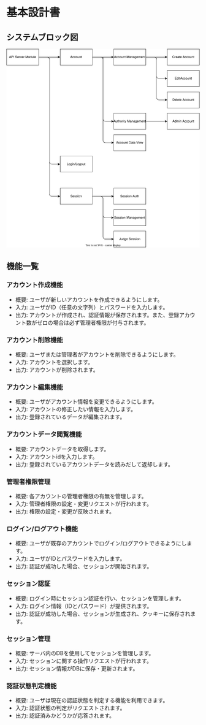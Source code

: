 # 基本設計書

## システムブロック図
<img src="システムブロック図.drawio.svg"/>

## 機能一覧

### アカウント作成機能

- 概要: ユーザが新しいアカウントを作成できるようにします。
- 入力: ユーザがID（任意の文字列）とパスワードを入力します。
- 出力: アカウントが作成され、認証情報が保存されます。また、登録アカウント数がゼロの場合は必ず管理者権限が付与されます。

### アカウント削除機能

- 概要: ユーザまたは管理者がアカウントを削除できるようにします。
- 入力: アカウントを選択します。
- 出力: アカウントが削除されます。

### アカウント編集機能

- 概要: ユーザがアカウント情報を変更できるようにします。
- 入力: アカウントの修正したい情報を入力します。
- 出力: 登録されているデータが編集されます。

### アカウントデータ閲覧機能

- 概要: アカウントデータを取得します。
- 入力: アカウントidを入力します。
- 出力: 登録されているアカウントデータを読みだして返却します。

### 管理者権限管理

- 概要: 各アカウントの管理者権限の有無を管理します。
- 入力: 管理者権限の設定・変更リクエストが行われます。
- 出力: 権限の設定・変更が反映されます。

### ログイン/ログアウト機能

- 概要: ユーザが既存のアカウントでログイン/ログアウトできるようにします。
- 入力: ユーザがIDとパスワードを入力します。
- 出力: 認証が成功した場合、セッションが開始されます。

### セッション認証

- 概要: ログイン時にセッション認証を行い、セッションを管理します。
- 入力: ログイン情報（IDとパスワード）が提供されます。
- 出力: 認証が成功した場合、セッションが生成され、クッキーに保存されます。

### セッション管理

- 概要: サーバ内のDBを使用してセッションを管理します。
- 入力: セッションに関する操作リクエストが行われます。
- 出力: セッション情報がDBに保存・更新されます。

### 認証状態判定機能

- 概要: ユーザは現在の認証状態を判定する機能を利用できます。
- 入力: 認証状態の判定がリクエストされます。
- 出力: 認証済みかどうかが応答されます。